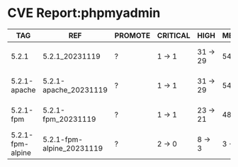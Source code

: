 # CVE Report:phpmyadmin
|       TAG        |            REF            | PROMOTE | CRITICAL |   HIGH   |  MEDIUM  |    LOW     | UNKNOWN |
|------------------|---------------------------|---------|----------|----------|----------|------------|---------|
| 5.2.1            | 5.2.1_20231119            | ?       | 1 -> 1   | 31 -> 29 | 54 -> 54 | 253 -> 253 | 1 -> 1  |
| 5.2.1-apache     | 5.2.1-apache_20231119     | ?       | 1 -> 1   | 31 -> 29 | 54 -> 54 | 253 -> 253 | 1 -> 1  |
| 5.2.1-fpm        | 5.2.1-fpm_20231119        | ?       | 1 -> 1   | 23 -> 21 | 48 -> 48 | 221 -> 221 | 1 -> 1  |
| 5.2.1-fpm-alpine | 5.2.1-fpm-alpine_20231119 | ?       | 2 -> 0   | 8 -> 3   | 3 -> 1   | 2 -> 0     | 0 -> 0  |

